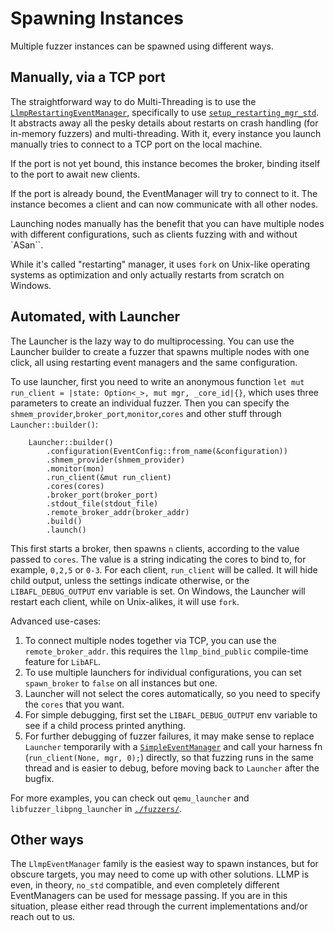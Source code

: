 # Spawning Instances

Multiple fuzzer instances can be spawned using different ways.

## Manually, via a TCP port

The straightforward way to do Multi-Threading is to use the [`LlmpRestartingEventManager`](https://docs.rs/libafl/latest/libafl/events/llmp/struct.LlmpRestartingEventManager.html), specifically to use [`setup_restarting_mgr_std`](https://docs.rs/libafl/latest/libafl/events/llmp/fn.setup_restarting_mgr_std.html).
It abstracts away all the pesky details about restarts on crash handling (for in-memory fuzzers) and multi-threading.
With it, every instance you launch manually tries to connect to a TCP port on the local machine.

If the port is not yet bound, this instance becomes the broker, binding itself to the port to await new clients.

If the port is already bound, the EventManager will try to connect to it.
The instance becomes a client and can now communicate with all other nodes.

Launching nodes manually has the benefit that you can have multiple nodes with different configurations, such as clients fuzzing with and without `ASan``.

While it's called "restarting" manager, it uses `fork` on Unix-like operating systems as optimization and only actually restarts from scratch on Windows.


## Automated, with Launcher

The Launcher is the lazy way to do multiprocessing.
You can use the Launcher builder to create a fuzzer that spawns multiple nodes with one click, all using restarting event managers and the same configuration.

To use launcher, first you need to write an anonymous function `let mut run_client = |state: Option<_>, mut mgr, _core_id|{}`, which uses three parameters to create an individual fuzzer. Then you can specify the `shmem_provider`,`broker_port`,`monitor`,`cores` and other stuff through `Launcher::builder()`:

```rust,ignore
    Launcher::builder()
        .configuration(EventConfig::from_name(&configuration))
        .shmem_provider(shmem_provider)
        .monitor(mon)
        .run_client(&mut run_client)
        .cores(cores)
        .broker_port(broker_port)
        .stdout_file(stdout_file)
        .remote_broker_addr(broker_addr)
        .build()
        .launch()
```

This first starts a broker, then spawns `n` clients, according to the value passed to `cores`.
The value is a string indicating the cores to bind to, for example, `0,2,5` or `0-3`.
For each client, `run_client` will be called.
It will hide child output, unless the settings indicate otherwise, or the `LIBAFL_DEBUG_OUTPUT` env variable is set.
On Windows, the Launcher will restart each client, while on Unix-alikes, it will use `fork`.

Advanced use-cases:

1. To connect multiple nodes together via TCP, you can use the `remote_broker_addr`. this requires the `llmp_bind_public` compile-time feature for `LibAFL`.
2. To use multiple launchers for individual configurations, you can set `spawn_broker` to `false` on all instances but one.
3. Launcher will not select the cores automatically, so you need to specify the `cores` that you want.
4. For simple debugging, first set the `LIBAFL_DEBUG_OUTPUT` env variable to see if a child process printed anything.
5. For further debugging of fuzzer failures, it may make sense to replace `Launcher` temporarily with a [`SimpleEventManager`](https://docs.rs/libafl/latest/libafl/events/simple/struct.SimpleEventManager.html#method.new) and call your harness fn (`run_client(None, mgr, 0);`) directly, so that fuzzing runs in the same thread and is easier to debug, before moving back to `Launcher` after the bugfix.

For more examples, you can check out `qemu_launcher` and `libfuzzer_libpng_launcher` in [`./fuzzers/`](https://github.com/AFLplusplus/LibAFL/tree/main/fuzzers).

## Other ways

The `LlmpEventManager` family is the easiest way to spawn instances, but for obscure targets, you may need to come up with other solutions.
LLMP is even, in theory, `no_std` compatible, and even completely different EventManagers can be used for message passing.
If you are in this situation, please either read through the current implementations and/or reach out to us.
